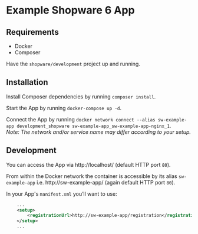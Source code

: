 # Example Shopware 6 App

## Requirements
* Docker
* Composer

Have the `shopware/development` project up and running.

## Installation

Install Composer dependencies by running `composer install`.

Start the App by running `docker-compose up -d`.

Connect the App by running `docker network connect --alias sw-example-app development_shopware sw-example-app_sw-example-app-nginx_1`.  
_Note: The network and/or service name may differ according to your setup._

## Development

You can access the App via http://localhost/ (default HTTP port `80`).

From within the Docker network the container is accessible by its alias `sw-example-app` i.e. http://sw-example-app/ (again default HTTP port `80`).

In your App's `manifest.xml` you’ll want to use:
```xml
    ...
    <setup>
        <registrationUrl>http://sw-example-app/registration</registrationUrl>
    </setup>
    ...
```
